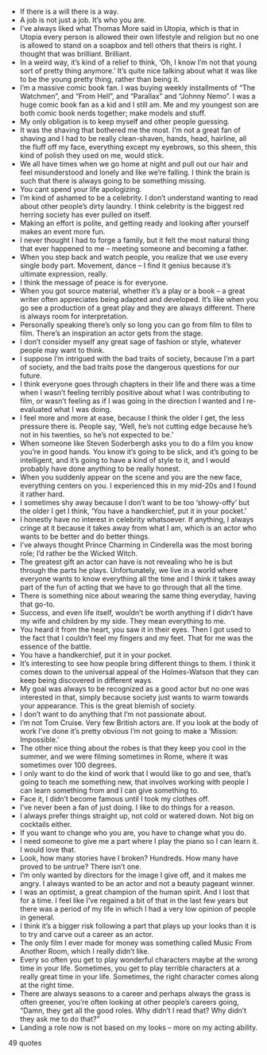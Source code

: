  - If there is a will there is a way.
 - A job is not just a job. It’s who you are.
 - I’ve always liked what Thomas More said in Utopia, which is that in Utopia every person is allowed their own lifestyle and religion but no one is allowed to stand on a soapbox and tell others that theirs is right. I thought that was brilliant. Brilliant.
 - In a weird way, it’s kind of a relief to think, ‘Oh, I know I’m not that young sort of pretty thing anymore.’ It’s quite nice talking about what it was like to be the young pretty thing, rather than being it.
 - I’m a massive comic book fan. I was buying weekly installments of “The Watchmen”, and “From Hell”, and “Parallax” and “Johnny Nemo”. I was a huge comic book fan as a kid and I still am. Me and my youngest son are both comic book nerds together; make models and stuff.
 - My only obligation is to keep myself and other people guessing.
 - It was the shaving that bothered me the most. I’m not a great fan of shaving and I had to be really clean-shaven, hands, head, hairline, all the fluff off my face, everything except my eyebrows, so this sheen, this kind of polish they used on me, would stick.
 - We all have times when we go home at night and pull out our hair and feel misunderstood and lonely and like we’re falling. I think the brain is such that there is always going to be something missing.
 - You cant spend your life apologizing.
 - I’m kind of ashamed to be a celebrity. I don’t understand wanting to read about other people’s dirty laundry. I think celebrity is the biggest red herring society has ever pulled on itself.
 - Making an effort is polite, and getting ready and looking after yourself makes an event more fun.
 - I never thought I had to forge a family, but it felt the most natural thing that ever happened to me – meeting someone and becoming a father.
 - When you step back and watch people, you realize that we use every single body part. Movement, dance – I find it genius because it’s ultimate expression, really.
 - I think the message of peace is for everyone.
 - When you got source material, whether it’s a play or a book – a great writer often appreciates being adapted and developed. It’s like when you go see a production of a great play and they are always different. There is always room for interpretation.
 - Personally speaking there’s only so long you can go from film to film to film. There’s an inspiration an actor gets from the stage.
 - I don’t consider myself any great sage of fashion or style, whatever people may want to think.
 - I suppose I’m intrigued with the bad traits of society, because I’m a part of society, and the bad traits pose the dangerous questions for our future.
 - I think everyone goes through chapters in their life and there was a time when I wasn’t feeling terribly positive about what I was contributing to film, or wasn’t feeling as if I was going in the direction I wanted and I re-evaluated what I was doing.
 - I feel more and more at ease, because I think the older I get, the less pressure there is. People say, ‘Well, he’s not cutting edge because he’s not in his twenties, so he’s not expected to be.’
 - When someone like Steven Soderbergh asks you to do a film you know you’re in good hands. You know it’s going to be slick, and it’s going to be intelligent, and it’s going to have a kind of style to it, and I would probably have done anything to be really honest.
 - When you suddenly appear on the scene and you are the new face, everything centers on you. I experienced this in my mid-20s and I found it rather hard.
 - I sometimes shy away because I don’t want to be too ‘showy-offy’ but the older I get I think, ‘You have a handkerchief, put it in your pocket.’
 - I honestly have no interest in celebrity whatsoever. If anything, I always cringe at it because it takes away from what I am, which is an actor who wants to be better and do better things.
 - I’ve always thought Prince Charming in Cinderella was the most boring role; I’d rather be the Wicked Witch.
 - The greatest gift an actor can have is not revealing who he is but through the parts he plays. Unfortunately, we live in a world where everyone wants to know everything all the time and I think it takes away part of the fun of acting that we have to go through that all the time.
 - There is something nice about wearing the same thing everyday, having that go-to.
 - Success, and even life itself, wouldn’t be worth anything if I didn’t have my wife and children by my side. They mean everything to me.
 - You heard it from the heart, you saw it in their eyes. Then I got used to the fact that I couldn’t feel my fingers and my feet. That for me was the essence of the battle.
 - You have a handkerchief, put it in your pocket.
 - It’s interesting to see how people bring different things to them. I think it comes down to the universal appeal of the Holmes-Watson that they can keep being discovered in different ways.
 - My goal was always to be recognized as a good actor but no one was interested in that, simply because society just wants to warm towards your appearance. This is the great blemish of society.
 - I don’t want to do anything that I’m not passionate about.
 - I’m not Tom Cruise. Very few British actors are. If you look at the body of work I’ve done it’s pretty obvious I’m not going to make a ‘Mission: Impossible.’
 - The other nice thing about the robes is that they keep you cool in the summer, and we were filming sometimes in Rome, where it was sometimes over 100 degrees.
 - I only want to do the kind of work that I would like to go and see, that’s going to teach me something new, that involves working with people I can learn something from and I can give something to.
 - Face it, I didn’t become famous until I took my clothes off.
 - I’ve never been a fan of just doing. I like to do things for a reason.
 - I always prefer things straight up, not cold or watered down. Not big on cocktails either.
 - If you want to change who you are, you have to change what you do.
 - I need someone to give me a part where I play the piano so I can learn it. I would love that.
 - Look, how many stories have I broken? Hundreds. How many have proved to be untrue? There isn’t one.
 - I’m only wanted by directors for the image I give off, and it makes me angry. I always wanted to be an actor and not a beauty pageant winner.
 - I was an optimist, a great champion of the human spirit. And I lost that for a time. I feel like I’ve regained a bit of that in the last few years but there was a period of my life in which I had a very low opinion of people in general.
 - I think it’s a bigger risk following a part that plays up your looks than it is to try and carve out a career as an actor.
 - The only film I ever made for money was something called Music From Another Room, which I really didn’t like.
 - Every so often you get to play wonderful characters maybe at the wrong time in your life. Sometimes, you get to play terrible characters at a really great time in your life. Sometimes, the right character comes along at the right time.
 - There are always seasons to a career and perhaps always the grass is often greener, you’re often looking at other people’s careers going, “Damn, they get all the good roles. Why didn’t I read that? Why didn’t they ask me to do that?”
 - Landing a role now is not based on my looks – more on my acting ability.

49 quotes